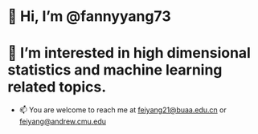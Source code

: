 #  👋 Hi, I’m @fannyyang73
# 👀 I’m interested in high dimensional statistics and machine learning related topics.

- 📫 You are welcome to reach me at feiyang21@buaa.edu.cn or feiyang@andrew.cmu.edu

<!---
fannyyang73/fannyyang73 is a ✨ special ✨ repository because its `README.md` (this file) appears on your GitHub profile.
You can click the Preview link to take a look at your changes.
--->

